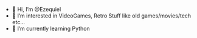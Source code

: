 - 👋 Hi, I’m @Ezequiel
- 👀 I’m interested in VideoGames, Retro Stuff like old games/movies/tech etc...
- 🌱 I’m currently learning Python

<!---
Ezequiel9797/Ezequiel9797 is a ✨ special ✨ repository because its `README.md` (this file) appears on your GitHub profile.
You can click the Preview link to take a look at your changes.
--->
